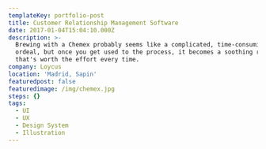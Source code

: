 ```yaml
---
templateKey: portfolio-post
title: Customer Relationship Management Software
date: 2017-01-04T15:04:10.000Z
description: >-
  Brewing with a Chemex probably seems like a complicated, time-consuming
  ordeal, but once you get used to the process, it becomes a soothing ritual
  that's worth the effort every time.
company: Loycus
location: 'Madrid, Sapin'
featuredpost: false
featuredimage: /img/chemex.jpg
steps: {}
tags:
  - UI
  - UX
  - Design System
  - Illustration
---
```


